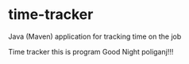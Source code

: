 # time-tracker
Java (Maven) application for tracking time on the job

Time tracker
this is program
Good Night poliganj!!!

